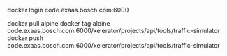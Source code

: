 docker login code.exaas.bosch.com:6000

docker pull alpine
docker tag alpine code.exaas.bosch.com:6000/xelerator/projects/api/tools/traffic-simulator
docker push code.exaas.bosch.com:6000/xelerator/projects/api/tools/traffic-simulator